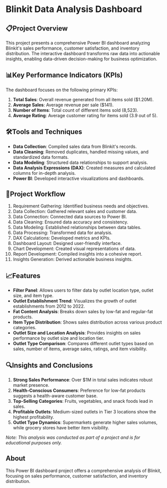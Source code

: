 # Blinkit Data Analysis Dashboard

## 📋Project Overview
This project presents a comprehensive Power BI dashboard analyzing Blinkit's sales performance, customer satisfaction, and inventory distribution. The interactive dashboard transforms raw data into actionable insights, enabling data-driven decision-making for business optimization.

## 📊Key Performance Indicators (KPIs)
The dashboard focuses on the following primary KPIs:
1. **Total Sales**: Overall revenue generated from all items sold ($1.20M).
2. **Average Sales**: Average revenue per sale ($141).
3. **Number of Items**: Total count of different items sold (8,523).
4. **Average Rating**: Average customer rating for items sold (3.9 out of 5).

## 🛠Tools and Techniques
- **Data Collection**: Compiled sales data from Blinkit's records.
- **Data Cleaning**: Removed duplicates, handled missing values, and standardized data formats.
- **Data Modeling**: Structured data relationships to support analysis.
- **Data Analysis Expressions (DAX)**: Created measures and calculated columns for in-depth analysis.
- **Power BI**: Developed interactive visualizations and dashboards.

## 🚀Project Workflow
1. Requirement Gathering: Identified business needs and objectives.
2. Data Collection: Gathered relevant sales and customer data.
3. Data Connection: Connected data sources to Power BI.
4. Data Cleaning: Ensured data accuracy and consistency.
5. Data Modeling: Established relationships between data tables.
6. Data Processing: Transformed data for analysis.
7. DAX Calculations: Developed metrics and KPIs.
8. Dashboard Layout: Designed user-friendly interface.
9. Chart Development: Created visual representations of data.
10. Report Development: Compiled insights into a cohesive report.
11. Insights Generation: Derived actionable business insights.

## 📈Features
- **Filter Panel**: Allows users to filter data by outlet location type, outlet size, and item type.
- **Outlet Establishment Trend**: Visualizes the growth of outlet establishments from 2012 to 2022.
- **Fat Content Analysis**: Breaks down sales by low-fat and regular-fat products.
- **Item Type Distribution**: Shows sales distribution across various product categories.
- **Outlet Size and Location Analysis**: Provides insights on sales performance by outlet size and location tier.
- **Outlet Type Comparison**: Compares different outlet types based on sales, number of items, average sales, ratings, and item visibility.

## 🔍Insights and Conclusions
1. **Strong Sales Performance**: Over $1M in total sales indicates robust market presence.
2. **Health-Conscious Consumers**: Preference for low-fat products suggests a health-aware customer base.
3. **Top-Selling Categories**: Fruits, vegetables, and snack foods lead in sales.
4. **Profitable Outlets**: Medium-sized outlets in Tier 3 locations show the highest profitability.
5. **Outlet Type Dynamics**: Supermarkets generate higher sales volumes, while grocery stores have better item visibility.

*Note: This analysis was conducted as part of a project and is for educational purposes only.*


## About
This Power BI dashboard project offers a comprehensive analysis of Blinkit, focusing on sales performance, customer satisfaction, and inventory distribution. 
